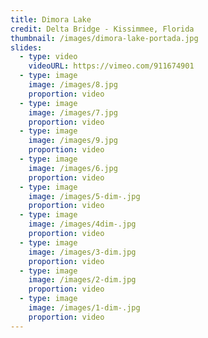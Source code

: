 ```yaml
---
title: Dimora Lake
credit: Delta Bridge - Kissimmee, Florida
thumbnail: /images/dimora-lake-portada.jpg
slides:
  - type: video
    videoURL: https://vimeo.com/911674901
  - type: image
    image: /images/8.jpg
    proportion: video
  - type: image
    image: /images/7.jpg
    proportion: video
  - type: image
    image: /images/9.jpg
    proportion: video
  - type: image
    image: /images/6.jpg
    proportion: video
  - type: image
    image: /images/5-dim-.jpg
    proportion: video
  - type: image
    image: /images/4dim-.jpg
    proportion: video
  - type: image
    image: /images/3-dim.jpg
    proportion: video
  - type: image
    image: /images/2-dim.jpg
    proportion: video
  - type: image
    image: /images/1-dim-.jpg
    proportion: video
---
```

